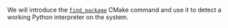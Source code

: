 We will introduce the [`find_package`](https://cmake.org/cmake/help/latest/command/find_package.html) CMake command and use it to detect a
working Python interpreter on the system.
